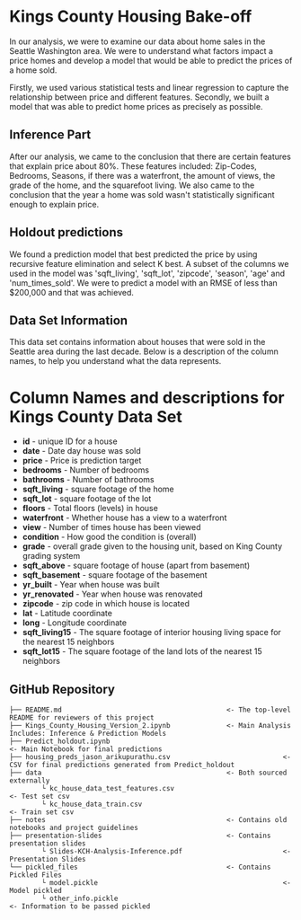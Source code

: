 # Kings County Housing Bake-off

In our analysis, we were to examine our data about home sales in the Seattle Washington area. We were to understand what factors impact a price homes and develop a model that would be able to predict the prices of a home sold.

Firstly, we used various statistical tests and linear regression to capture the relationship between price and different features. Secondly, we built a model that was able to predict home prices as precisely as possible.


## Inference Part

After our analysis, we came to the conclusion that there are certain features that explain price about 80%. These features included: Zip-Codes, Bedrooms, Seasons, if there was a waterfront, the amount of views, the grade of the home, and the squarefoot living. We also came to the conclusion that the year a home was sold wasn't statistically significant enough to explain price.

## Holdout predictions

We found a prediction model that best predicted the price by using recursive feature elimination and select K best. A subset of the columns we used in the model was 'sqft_living', 'sqft_lot', 'zipcode', 'season', 'age' and 'num_times_sold'. We were to predict a model with an RMSE of less than $200,000 and that was achieved.

## Data Set Information

This data set contains information about houses that were sold in the Seattle area during the last decade. Below is a description of the column names, to help you understand what the data represents. 


# Column Names and descriptions for Kings County Data Set
* **id** - unique ID for a house
* **date** - Date day house was sold
* **price** - Price is prediction target
* **bedrooms** - Number of bedrooms
* **bathrooms** - Number of bathrooms
* **sqft_living** - square footage of the home
* **sqft_lot** - square footage of the lot
* **floors** - Total floors (levels) in house
* **waterfront** - Whether house has a view to a waterfront
* **view** - Number of times house has been viewed
* **condition** - How good the condition is (overall)
* **grade** - overall grade given to the housing unit, based on King County grading system
* **sqft_above** - square footage of house (apart from basement)
* **sqft_basement** - square footage of the basement
* **yr_built** - Year when house was built
* **yr_renovated** - Year when house was renovated
* **zipcode** - zip code in which house is located
* **lat** - Latitude coordinate
* **long** - Longitude coordinate
* **sqft_living15** - The square footage of interior housing living space for the nearest 15 neighbors
* **sqft_lot15** - The square footage of the land lots of the nearest 15 neighbors


## GitHub Repository

	├── README.md                                         <- The top-level README for reviewers of this project
	├── Kings_County_Housing_Version_2.ipynb              <- Main Analysis Includes: Inference & Prediction Models
	├── Predict_holdout.ipynb											        <- Main Notebook for final predictions
	├── housing_preds_jason_arikupurathu.csv							<- CSV for final predictions generated from Predict_holdout
	├── data                                              <- Both sourced externally
			└ kc_house_data_test_features.csv												<- Test set csv
			└ kc_house_data_train.csv 															<- Train set csv
	├── notes                                             <- Contains old notebooks and project guidelines
	├── presentation-slides                               <- Contains presentation slides
			└ Slides-KCH-Analysis-Inference.pdf               			<- Presentation Slides
	└── pickled_files                                     <- Contains Pickled Files
			└ model.pickle                                     			<- Model pickled
			└ other_info.pickle 																		<- Information to be passed pickled
